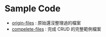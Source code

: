 # Sample Code

- [origin-files](https://github.com/blairlee227/vue-training-course/tree/master/sample-code/orign-files) : 原始還沒整理過的檔案 <br/>
- [compelete-files](https://github.com/blairlee227/vue-training-course/tree/master/sample-code/complete-files) : 完成 CRUD 的完整範例檔案
